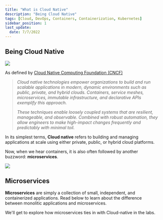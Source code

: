 ```yaml
---
title: "What is Cloud Native"
description: "Being Cloud Native"
tags: [Cloud, DevOps, Containers, Containerization, Kubernetes]
sidebar_position: 1
last_update:
  date: 7/7/2022
---
```



## Being Cloud Native 

<p align=center>

![](/img/docs/udacity-suse-1.JPG)

</div>

As defined by [Cloud Native Computing Foundation (CNCF)](https://www.cncf.io/about/charter/) 

> *Cloud native technologies empower organizations to build and run scalable applications in modern, dynamic environments such as public, private, and hybrid clouds. Containers, service meshes, microservices, immutable infrastructure, and declarative APIs exemplify this approach.*
>
> *These techniques enable loosely coupled systems that are resilient, manageable, and observable. Combined with robust automation, they allow engineers to make high-impact changes frequently and predictably with minimal toil.*

In its simplest terms, **Cloud native** refers to building and managing applications at scale using either private, public, or hybrid cloud platforms.

Now, when we hear containers, it is also often followed by another buzzword: **microservices**.

<p align=center>

![](/img/docs/udacity-suse-1-microservices.png)

</div>

## Microservices 

**Microservices** are simply a collection of small, independent, and containerized applications. Read below to learn about the difference between monolitic applications and microservices.

We'll get to explore how microservices ties in with Cloud-native in the labs.



 


